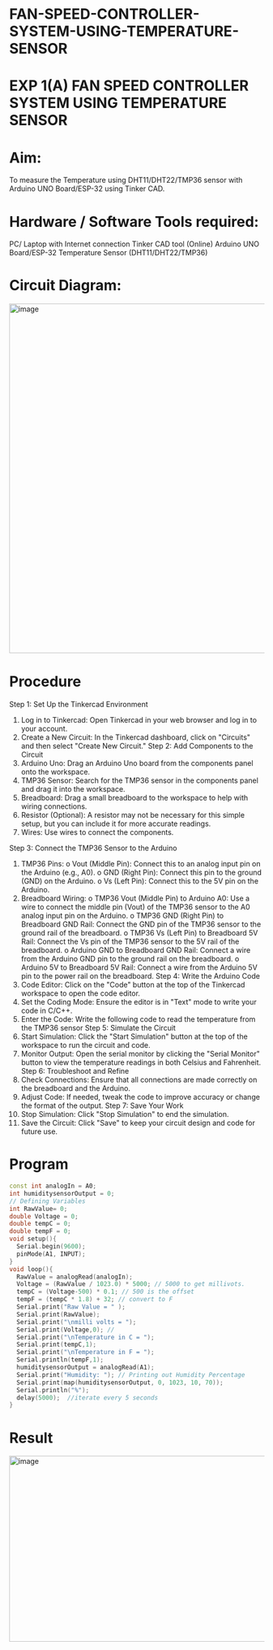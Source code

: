 
# FAN-SPEED-CONTROLLER-SYSTEM-USING-TEMPERATURE-SENSOR
# EXP 1(A) FAN SPEED CONTROLLER SYSTEM USING TEMPERATURE SENSOR

# Aim:
To measure the Temperature using DHT11/DHT22/TMP36  sensor with Arduino UNO Board/ESP-32 using Tinker CAD.

# Hardware / Software Tools required:
PC/ Laptop with Internet connection
Tinker CAD tool (Online)
Arduino UNO Board/ESP-32
Temperature Sensor (DHT11/DHT22/TMP36)

# Circuit Diagram:

<img width="1137" height="688" alt="image" src="https://github.com/user-attachments/assets/fc534253-f463-4560-bba0-b41673389355" />



# Procedure 

Step 1: Set Up the Tinkercad Environment
1.	Log in to Tinkercad: Open Tinkercad in your web browser and log in to your account.
2.	Create a New Circuit: In the Tinkercad dashboard, click on "Circuits" and then select "Create New Circuit."
Step 2: Add Components to the Circuit
1.	Arduino Uno: Drag an Arduino Uno board from the components panel onto the workspace.
2.	TMP36 Sensor: Search for the TMP36 sensor in the components panel and drag it into the workspace.
3.	Breadboard: Drag a small breadboard to the workspace to help with wiring connections.
4.	Resistor (Optional): A resistor may not be necessary for this simple setup, but you can include it for more accurate readings.
5.	Wires: Use wires to connect the components.

Step 3: Connect the TMP36 Sensor to the Arduino
1.	TMP36 Pins:
o	Vout (Middle Pin): Connect this to an analog input pin on the Arduino (e.g., A0).
o	GND (Right Pin): Connect this pin to the ground (GND) on the Arduino.
o	Vs (Left Pin): Connect this to the 5V pin on the Arduino.
2.	Breadboard Wiring:
o	TMP36 Vout (Middle Pin) to Arduino A0: Use a wire to connect the middle pin (Vout) of the TMP36 sensor to the A0 analog input pin on the Arduino.
o	TMP36 GND (Right Pin) to Breadboard GND Rail: Connect the GND pin of the TMP36 sensor to the ground rail of the breadboard.
o	TMP36 Vs (Left Pin) to Breadboard 5V Rail: Connect the Vs pin of the TMP36 sensor to the 5V rail of the breadboard.
o	Arduino GND to Breadboard GND Rail: Connect a wire from the Arduino GND pin to the ground rail on the breadboard.
o	Arduino 5V to Breadboard 5V Rail: Connect a wire from the Arduino 5V pin to the power rail on the breadboard.
Step 4: Write the Arduino Code
1.	Code Editor: Click on the "Code" button at the top of the Tinkercad workspace to open the code editor.
2.	Set the Coding Mode: Ensure the editor is in "Text" mode to write your code in C/C++.
3.	Enter the Code: Write the following code to read the temperature from the TMP36 sensor
Step 5: Simulate the Circuit
1.	Start Simulation: Click the "Start Simulation" button at the top of the workspace to run the circuit and code.
2.	Monitor Output: Open the serial monitor by clicking the "Serial Monitor" button to view the temperature readings in both Celsius and Fahrenheit.
Step 6: Troubleshoot and Refine
1.	Check Connections: Ensure that all connections are made correctly on the breadboard and the Arduino.
2.	Adjust Code: If needed, tweak the code to improve accuracy or change the format of the output.
Step 7: Save Your Work
1.	Stop Simulation: Click "Stop Simulation" to end the simulation.
2.	Save the Circuit: Click "Save" to keep your circuit design and code for future use.


# Program
```cpp
const int analogIn = A0;
int humiditysensorOutput = 0;
// Defining Variables
int RawValue= 0;
double Voltage = 0;
double tempC = 0;
double tempF = 0;
void setup(){  
  Serial.begin(9600);
  pinMode(A1, INPUT);
}
void loop(){
  RawValue = analogRead(analogIn);
  Voltage = (RawValue / 1023.0) * 5000; // 5000 to get millivots.
  tempC = (Voltage-500) * 0.1; // 500 is the offset
  tempF = (tempC * 1.8) + 32; // convert to F  
  Serial.print("Raw Value = " );                  
  Serial.print(RawValue);      
  Serial.print("\nmilli volts = ");
  Serial.print(Voltage,0); //
  Serial.print("\nTemperature in C = ");
  Serial.print(tempC,1);
  Serial.print("\nTemperature in F = ");
  Serial.println(tempF,1);
  humiditysensorOutput = analogRead(A1);
  Serial.print("Humidity: "); // Printing out Humidity Percentage
  Serial.print(map(humiditysensorOutput, 0, 1023, 10, 70));
  Serial.println("%");
  delay(5000);  //iterate every 5 seconds
}
```

# Result

<img width="755" height="366" alt="image" src="https://github.com/user-attachments/assets/91157c24-3438-4599-b39d-ccbb2c751e3a" />

